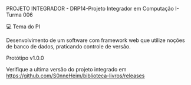 PROJETO INTEGRADOR - DRP14-Projeto Integrador em Computação I-Turma 006

💻 Tema do PI

Desenvolvimento de um software com framework web que utilize noções de banco de dados, praticando controle de versão.

Protótipo v1.0.0

Verifique a ultima versão do projeto integrado em https://github.com/S0nneHeim/biblioteca-livros/releases
